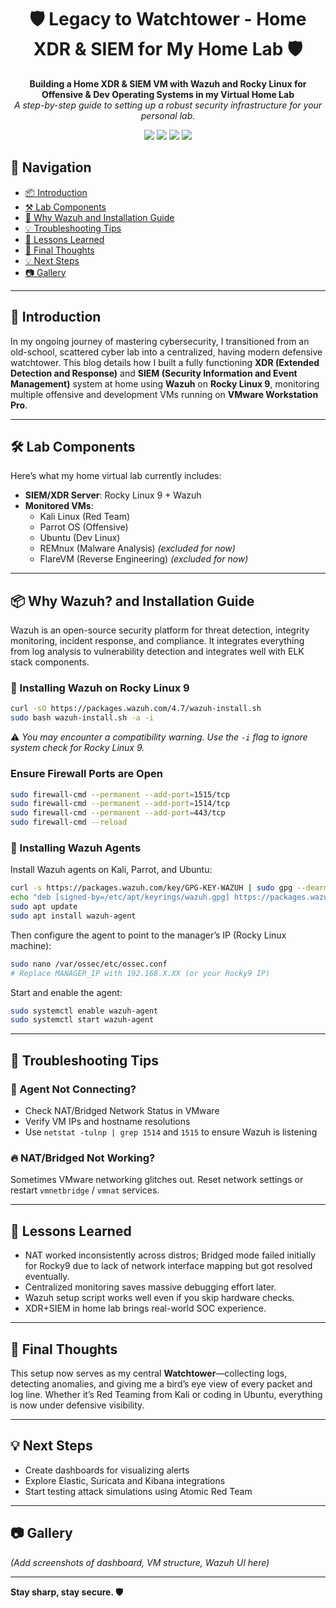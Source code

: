 <h1 align="center">🛡️ Legacy to Watchtower - Home XDR & SIEM for My Home Lab 🛡️</h1>

<p align="center">
  <b>Building a Home XDR & SIEM VM with Wazuh and Rocky Linux for Offensive & Dev Operating Systems in my Virtual Home Lab</b><br>
  <i>A step-by-step guide to setting up a robust security infrastructure for your personal lab.</i>
</p>

<p align="center">
  <img src="https://img.shields.io/badge/focus-CyberSecurity-red?style=flat-square">
  <img src="https://img.shields.io/badge/OS-RockyLinux%209-blueviolet?style=flat-square">
  <img src="https://img.shields.io/badge/SIEM%20%26%20XDR-Active-darkgreen?style=flat-square">
  <img src="https://img.shields.io/badge/status-Setup Complete-black?style=flat-square">
</p>

## 🧭 Navigation

- [📦 Introduction](#-introduction)
- [⚒️ Lab Components](#-lab-components)
- [🚀 Why Wazuh and Installation Guide](#-why-wazuh-and-installation-guide)
- [💡 Troubleshooting Tips](#-troubleshooting-tips)
- [🧠 Lessons Learned](#-lessons-learned)
- [📌 Final Thoughts](#-final-thoughts)
- [💡 Next Steps](#-next-steps)
- [📷 Gallery](#-gallery)

---
## 🚀 Introduction

In my ongoing journey of mastering cybersecurity, I transitioned from an old-school, scattered cyber lab into a centralized, having modern defensive watchtower. This blog details how I built a fully functioning **XDR (Extended Detection and Response)** and **SIEM (Security Information and Event Management)** system at home using **Wazuh** on **Rocky Linux 9**, monitoring multiple offensive and development VMs running on **VMware Workstation Pro**.

---

## 🛠️ Lab Components

Here’s what my home virtual lab currently includes:

- **SIEM/XDR Server**: Rocky Linux 9 + Wazuh
- **Monitored VMs**:
  - Kali Linux (Red Team)
  - Parrot OS (Offensive)
  - Ubuntu (Dev Linux)
  - REMnux (Malware Analysis) *(excluded for now)*
  - FlareVM (Reverse Engineering) *(excluded for now)*

---

## 📦 Why Wazuh? and Installation Guide

Wazuh is an open-source security platform for threat detection, integrity monitoring, incident response, and compliance. It integrates everything from log analysis to vulnerability detection and integrates well with ELK stack components.


### 🧰 Installing Wazuh on Rocky Linux 9

```bash
curl -sO https://packages.wazuh.com/4.7/wazuh-install.sh
sudo bash wazuh-install.sh -a -i
```

⚠️ *You may encounter a compatibility warning. Use the `-i` flag to ignore system check for Rocky Linux 9.*

### Ensure Firewall Ports are Open
```bash
sudo firewall-cmd --permanent --add-port=1515/tcp
sudo firewall-cmd --permanent --add-port=1514/tcp
sudo firewall-cmd --permanent --add-port=443/tcp
sudo firewall-cmd --reload
```

### 🤖 Installing Wazuh Agents

Install Wazuh agents on Kali, Parrot, and Ubuntu:
```bash
curl -s https://packages.wazuh.com/key/GPG-KEY-WAZUH | sudo gpg --dearmor -o /etc/apt/keyrings/wazuh.gpg
echo "deb [signed-by=/etc/apt/keyrings/wazuh.gpg] https://packages.wazuh.com/4.x/apt stable main" | sudo tee /etc/apt/sources.list.d/wazuh.list
sudo apt update
sudo apt install wazuh-agent
```

Then configure the agent to point to the manager’s IP (Rocky Linux machine):
```bash
sudo nano /var/ossec/etc/ossec.conf
# Replace MANAGER_IP with 192.168.X.XX (or your Rocky9 IP)
```

Start and enable the agent:
```bash
sudo systemctl enable wazuh-agent
sudo systemctl start wazuh-agent
```

---

## 🧪 Troubleshooting Tips

### 🔁 Agent Not Connecting?
- Check NAT/Bridged Network Status in VMware
- Verify VM IPs and hostname resolutions
- Use `netstat -tulnp | grep 1514` and `1515` to ensure Wazuh is listening

### 🔥 NAT/Bridged Not Working?
Sometimes VMware networking glitches out. Reset network settings or restart `vmnetbridge` / `vmnat` services.

---

## 🧠 Lessons Learned

- NAT worked inconsistently across distros; Bridged mode failed initially for Rocky9 due to lack of network interface mapping but got resolved eventually.
- Centralized monitoring saves massive debugging effort later.
- Wazuh setup script works well even if you skip hardware checks.
- XDR+SIEM in home lab brings real-world SOC experience.

---

## 📌 Final Thoughts

This setup now serves as my central **Watchtower**—collecting logs, detecting anomalies, and giving me a bird’s eye view of every packet and log line. Whether it’s Red Teaming from Kali or coding in Ubuntu, everything is now under defensive visibility.

---

## 💡 Next Steps

- Create dashboards for visualizing alerts
- Explore Elastic, Suricata and Kibana integrations
- Start testing attack simulations using Atomic Red Team

---

## 📷 Gallery
*(Add screenshots of dashboard, VM structure, Wazuh UI here)*

---

**Stay sharp, stay secure. 🛡️**
